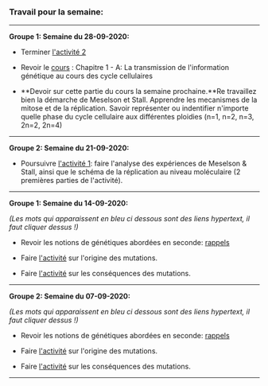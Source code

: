 ### Travail pour la semaine:


_____

**Groupe 1: Semaine du 28-09-2020:**

- Terminer [l'activité 2](https://github.com/YannBouyeron/SVT1S/blob/master/Transmission%2C%20variation%20et%20expression%20du%20patrimoine%20génétique/A2%20La%20conservation%20du%20caryotype%20au%20cours%20des%20générations%20d'individus.md)

- Revoir le [cours](https://github.com/YannBouyeron/SVT1S/blob/master/Transmission%2C%20variation%20et%20expression%20du%20patrimoine%20génétique/Cours.md) : Chapitre 1 - A: La transmission de l'information génétique au cours des cycle cellulaires

- **Devoir sur cette partie du cours la semaine prochaine.**Re travaillez bien la démarche de Meselson et Stall. Apprendre les mecanismes de la mitose et de la réplication. Savoir représenter ou indentifier n'importe quelle phase du cycle cellulaire aux différentes ploidies (n=1, n=2, n=3, 2n=2, 2n=4)

______

**Groupe 2: Semaine du 21-09-2020:**

- Poursuivre [l'activité 1](https://github.com/YannBouyeron/SVT1S/blob/master/Transmission%2C%20variation%20et%20expression%20du%20patrimoine%20génétique/A1%20La%20conservation%20du%20caryotype%20et%20de%20l'information%20génétique%20au%20cours%20des%20cycles%20cellulaires.md): faire l'analyse des expériences de Meselson & Stall, ainsi que le schéma de la réplication au niveau moléculaire (2 premières parties de l'activité).

______


**Groupe 1: Semaine du 14-09-2020:**

*(Les mots qui apparaissent en bleu ci dessous sont des liens hypertext, il faut cliquer dessus !)*

- Revoir les notions de génétiques abordées en seconde: [rappels](https://github.com/YannBouyeron/SVT1S/blob/master/Transmission%2C%20variation%20et%20expression%20du%20patrimoine%20génétique/rappels.md)

- Faire [l'activité](https://github.com/YannBouyeron/SVT1S/blob/master/Transmission%2C%20variation%20et%20expression%20du%20patrimoine%20génétique/A3%20L'origine%20des%20mutations.md) sur l'origine des mutations.

- Faire [l'activité](https://github.com/YannBouyeron/SVT1S/blob/master/Transmission%2C%20variation%20et%20expression%20du%20patrimoine%20génétique/A4%20Les%20conséquences%20des%20mutations.md) sur les conséquences des mutations.

______


**Groupe 2: Semaine du 07-09-2020:**

*(Les mots qui apparaissent en bleu ci dessous sont des liens hypertext, il faut cliquer dessus !)*

- Revoir les notions de génétiques abordées en seconde: [rappels](https://github.com/YannBouyeron/SVT1S/blob/master/Transmission%2C%20variation%20et%20expression%20du%20patrimoine%20génétique/rappels.md)

- Faire [l'activité](https://github.com/YannBouyeron/SVT1S/blob/master/Transmission%2C%20variation%20et%20expression%20du%20patrimoine%20génétique/A3%20L'origine%20des%20mutations.md) sur l'origine des mutations.

- Faire [l'activité](https://github.com/YannBouyeron/SVT1S/blob/master/Transmission%2C%20variation%20et%20expression%20du%20patrimoine%20génétique/A4%20Les%20conséquences%20des%20mutations.md) sur les conséquences des mutations.

______

